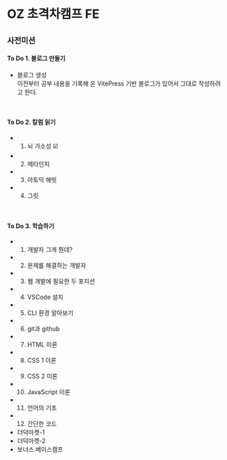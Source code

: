 # OZ 초격차캠프 FE <Badge type="info" text="2025-07-03 ~ 2025-12-26" />

## <code>사전미션</code>

#### To Do 1. 블로그 만들기

- 블로그 생성 <br>
  이전부터 공부 내용을 기록해 온 VitePress 기반 블로그가 있어서 그대로 작성하려고 한다.

<br>

#### To Do 2. 칼럼 읽기

- 1. 뇌 가소성 ☑️
- 2. 메타인지
- 3. 아토믹 해빗
- 4. 그릿

<br>

#### To Do 3. 학습하기

- 1. 개발자 그게 뭔데?
- 2. 문제를 해결하는 개발자
- 3. 웹 개발에 필요한 두 포지션
- 4. VSCode 설치
- 5. CLI 환경 알아보기
- 6. git과 github
- 7. HTML 이론
- 8. CSS 1 이론
- 9. CSS 2 이론
- 10. JavaScript 이론
- 11. 언어의 기초
- 12. 간단한 코드
- 더덕마켓-1
- 더덕마켓-2
- 보너스.베이스캠프

<br>

<Comment/>
